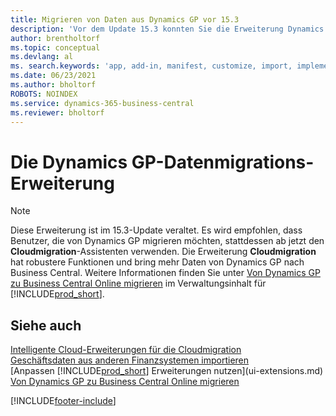 ```yaml
---
title: Migrieren von Daten aus Dynamics GP vor 15.3
description: 'Vor dem Update 15.3 konnten Sie die Erweiterung Dynamics GP Datenmigration verwenden, um Kunden, Kreditoren und mehr von Dynamics GP zu Business Central zu migrieren.'
author: brentholtorf
ms.topic: conceptual
ms.devlang: al
ms. search.keywords: 'app, add-in, manifest, customize, import, implement'
ms.date: 06/23/2021
ms.author: bholtorf
ROBOTS: NOINDEX
ms.service: dynamics-365-business-central
ms.reviewer: bholtorf
---
```

# <a name="the-dynamics-gp-data-migration-extension"></a>Die Dynamics GP-Datenmigrations-Erweiterung

> [!NOTE]
> Diese Erweiterung ist im 15.3-Update veraltet. Es wird empfohlen, dass Benutzer, die von Dynamics GP migrieren möchten, stattdessen ab jetzt den **Cloudmigration**-Assistenten verwenden. Die Erweiterung **Cloudmigration** hat robustere Funktionen und bring mehr Daten von Dynamics GP nach Business Central. Weitere Informationen finden Sie unter [Von Dynamics GP zu Business Central Online migrieren](/dynamics365/business-central/dev-itpro/administration/migrate-dynamics-gp) im Verwaltungsinhalt für [!INCLUDE[prod_short](includes/prod_short.md)].

## <a name="see-also"></a>Siehe auch

[Intelligente Cloud-Erweiterungen für die Cloudmigration](ui-extensions-data-replication.md)  
[Geschäftsdaten aus anderen Finanzsystemen importieren](across-import-data-configuration-packages.md)  
[Anpassen [!INCLUDE[prod_short](includes/prod_short.md)] Erweiterungen nutzen](ui-extensions.md)  
[Von Dynamics GP zu Business Central Online migrieren](/dynamics365/business-central/dev-itpro/administration/migrate-dynamics-gp)  


[!INCLUDE[footer-include](includes/footer-banner.md)]
